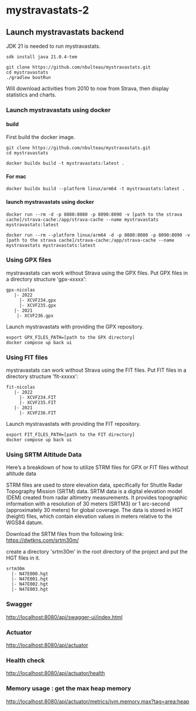 # mystravastats-2

## Launch mystravastats backend

JDK 21 is needed to run mystravastats.

```shell
sdk install java 21.0.4-tem

git clone https://github.com/nbulteau/mystravastats.git
cd mystravastats
./gradlew bootRun    
```

Will download activities from 2010 to now from Strava, then display statistics and charts.

### Launch mystravastats using docker

#### build

First build the docker image.

```shell
git clone https://github.com/nbulteau/mystravastats.git
cd mystravastats
```

```shell
docker buildx build -t mystravastats:latest .
```

#### For mac

```shell
docker buildx build --platform linux/arm64 -t mystravastats:latest .
```

#### launch mystravastats using docker

```shell
docker run --rm -d -p 8080:8080 -p 8090:8090 -v [path to the strava cache]/strava-cache:/app/strava-cache --name mystravastats mystravastats:latest
```

```shell
docker run --rm --platform linux/arm64 -d -p 8080:8080 -p 8090:8090 -v [path to the strava cache]/strava-cache:/app/strava-cache --name mystravastats mystravastats:latest
```

### Using GPX files

mystravastats can work without Strava using the GPX files. Put GPX files in a directory structure 'gpx-xxxxx':

```shell
gpx-nicolas
   |- 2022
     |- XCVF234.gpx
     |- XCVF235.gpx
   |- 2021 
    |- XCVF236.gpx
``` 

Launch mystravastats with providing the GPX repository.

```shell
export GPX_FILES_PATH=[path to the GPX directory]
docker compose up back ui
```

### Using FIT files

mystravastats can work without Strava using the FIT files. Put FIT files in a directory structure 'fit-xxxxx':

```shell
fit-nicolas
   |- 2022
     |- XCVF234.FIT
     |- XCVF235.FIT
   |- 2021
     |- XCVF236.FIT
```

Launch mystravastats with providing the FIT repository.

```shell
export FIT_FILES_PATH=[path to the FIT directory]
docker compose up back ui
```

### Using SRTM Altitude Data

Here’s a breakdown of how to utilize STRM files for GPX or FIT files without altitude data

STRM files are used to store elevation data, specifically for Shuttle Radar Topography Mission (SRTM) data. 
SRTM data is a digital elevation model (DEM) created from radar altimetry measurements. 
It provides topographic information with a resolution of 30 meters (SRTM3) or 1 arc-second (approximately 30 meters) for global coverage. 
The data is stored in HGT (height) files, which contain elevation values in meters relative to the WGS84 datum.

Download the SRTM files from the following link: <https://dwtkns.com/srtm30m/>

create a directory 'srtm30m' in the root directory of the project and put the HGT files in it.

```shell
srtm30m
  |- N47E000.hgt
  |- N47E001.hgt
  |- N47E002.hgt 
  |- N47E003.hgt    
```

### Swagger

<http://localhost:8080/api/swagger-ui/index.html>

### Actuator

<http://localhost:8080/api/actuator>

### Health check

<http://localhost:8080/api/actuator/health>

### Memory usage : get the max heap memory

<http://localhost:8080/api/actuator/metrics/jvm.memory.max?tag=area:heap>
